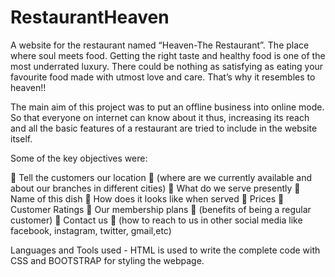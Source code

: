# RestaurantHeaven

A website for the restaurant named “Heaven-The Restaurant”. The place where soul meets food. Getting the right taste and healthy food is one of the most underrated luxury. There could be nothing as satisfying as eating your favourite food made with utmost love and care. That’s why it resembles to heaven!!

The main aim of this project was to put an offline business into online mode. So that everyone on internet can know about it thus, increasing its reach and all the basic features of a restaurant are tried to include in the website itself.

Some of the key objectives were: 

 Tell the customers our location 
	 (where are we currently available and about our branches 	in different cities) 
 What do we serve presently 
	 Name of this dish 
	 How does it looks like when served 
	 Prices 
	 Customer Ratings 
 Our membership plans 
	 (benefits of being a regular customer) 
 Contact us 
	 (how to reach to us in other social media like facebook, 	instagram, twitter, gmail,etc)

Languages and Tools used - HTML is used to write the complete code with CSS and BOOTSTRAP for styling the webpage.